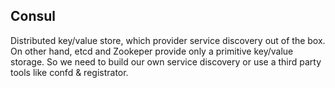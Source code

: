 ## Consul

Distributed key/value store, which provider service discovery out of the box. On other hand, etcd and Zookeper provide only a primitive key/value storage. So we need to build our own service discovery or use a third party tools like confd & registrator.
